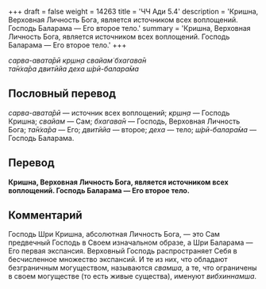 +++
draft = false
weight = 14263
title = 'ЧЧ Ади 5.4'
description = 'Кришна, Верховная Личность Бога, является источником всех воплощений. Господь Баларама — Его второе тело.'
summary = 'Кришна, Верховная Личность Бога, является источником всех воплощений. Господь Баларама — Его второе тело.'
+++

_сарва-авата̄рӣ кр̣шн̣а свайам̇ бхагава̄н  
та̄н̇ха̄ра двитӣйа деха ш́рӣ-балара̄ма_

## Пословный перевод

_сарва_\-_авата̄рӣ_ — источник всех воплощений; _кр̣шн̣а_ — Господь Кришна; _свайам_ — Сам; _бхагава̄н_ — Господь, Верховная Личность Бога; _та̄н̇ха̄ра_ — Его; _двитӣйа_ — второе; _деха_ — тело; _ш́рӣ_\-_балара̄ма_ — Господь Баларама.

## Перевод

**Кришна, Верховная Личность Бога, является источником всех воплощений. Господь Баларама — Его второе тело.**

## Комментарий

Господь Шри Кришна, абсолютная Личность Бога, — это Сам предвечный Господь в Своем изначальном образе, а Шри Баларама — Его первая экспансия. Верховный Господь распространяет Себя в бесчисленное множество экспансий. И те из них, что обладают безграничным могуществом, называются _свамша,_ а те, что ограничены в своем могуществе (то есть живые существа), именуют _вибхиннамша_.
